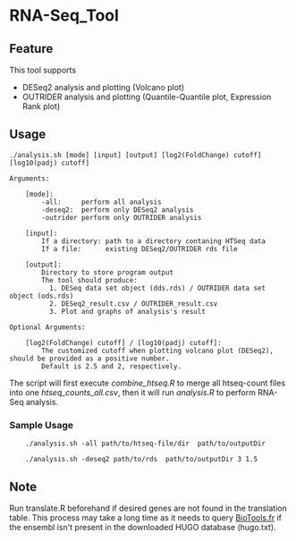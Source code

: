 # RNA-Seq_Tool

## Feature
This tool supports  
+ DESeq2 analysis and plotting (Volcano plot)
+ OUTRIDER analysis and plotting (Quantile-Quantile plot, Expression Rank plot)

## Usage
```
./analysis.sh [mode] [input] [output] [log2(FoldChange) cutoff] [log10(padj) cutoff]

Arguments:

    [mode]: 
        -all:     perform all analysis
        -deseq2:  perform only DESeq2 analysis
        -outrider perform only OUTRIDER analysis
        
    [input]:
        If a directory: path to a directory contaning HTSeq data
        If a file:      existing DESeq2/OUTRIDER rds file
        
    [output]:
        Directory to store program output
        The tool should produce:
          1. DESeq data set object (dds.rds) / OUTRIDER data set object (ods.rds)
          2. DESeq2_result.csv / OUTRIDER_result.csv
          3. Plot and graphs of analysis's result

Optional Arguments:

    [log2(FoldChange) cutoff] / [log10(padj) cutoff]:
        The customized cutoff when plotting volcano plot (DESeq2), should be provided as a positive number.
        Default is 2.5 and 2, respectively.       
```
The script will first execute *combine_htseq.R* to merge all htseq-count files into one *htseq_counts_all.csv*, then it will run *analysis.R* to perform RNA-Seq analysis.

### Sample Usage
```
    ./analysis.sh -all path/to/htseq-file/dir  path/to/outputDir
```
```
    ./analysis.sh -deseq2 path/to/rds  path/to/outputDir 3 1.5  
```

## Note
Run translate.R beforehand if desired genes are not found in the translation table. This process may take a long time as it needs to query [BioTools.fr](https://biotools.fr/human/ensembl_symbol_converter) if the ensembl isn't present in the downloaded HUGO database (hugo.txt).
